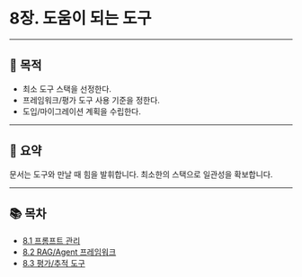 # 8장. 도움이 되는 도구

---

## 🎯 목적
- 최소 도구 스택을 선정한다.  
- 프레임워크/평가 도구 사용 기준을 정한다.  
- 도입/마이그레이션 계획을 수립한다.  

---

## 📌 요약
문서는 도구와 만날 때 힘을 발휘합니다. 최소한의 스택으로 일관성을 확보합니다.

---

## 📚 목차
- [8.1 프롬프트 관리](./8-1-prompt-tools.md)
- [8.2 RAG/Agent 프레임워크](./8-2-rag-agent.md)
- [8.3 평가/추적 도구](./8-3-eval-tracking.md)

